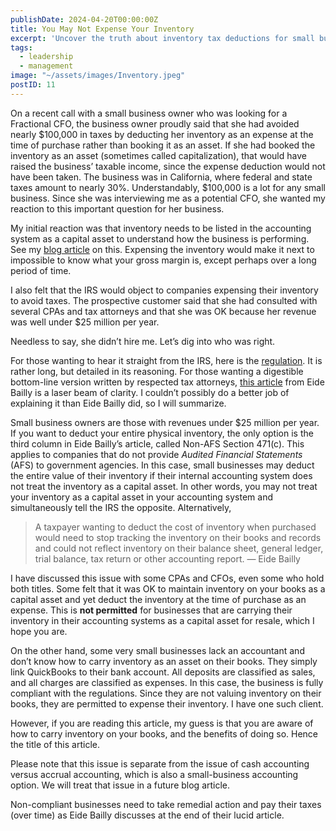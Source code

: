 ```yaml
---
publishDate: 2024-04-20T00:00:00Z
title: You May Not Expense Your Inventory
excerpt: 'Uncover the truth about inventory tax deductions for small businesses, IRS regulations, and compliant accounting practices.'
tags:
  - leadership
  - management
image: "~/assets/images/Inventory.jpeg"
postID: 11
---
```


On a recent call with a small business owner who was looking for a Fractional CFO, the business owner proudly said that she had avoided nearly $100,000 in taxes by deducting her inventory as an expense at the time of purchase rather than booking it as an asset.  If she had booked the inventory as an asset (sometimes called capitalization), that would have raised the business’ taxable income, since the expense deduction would not have been taken.  The business was in California, where federal and state taxes amount to nearly 30%.  Understandably, $100,000 is a lot for any small business.  Since she was interviewing me as a potential CFO, she wanted my reaction to this important question for her business.

My initial reaction was that inventory needs to be listed in the accounting system as a capital asset to understand how the business is performing.   See my [blog article](/the-purpose-of-accounting) on this.   Expensing the inventory would make it next to impossible to know what your gross margin is, except perhaps over a long period of time.

I also felt that the IRS would object to companies expensing their inventory to avoid taxes.  The prospective customer said that she had consulted with several CPAs and tax attorneys and that she was OK because her revenue was well under $25 million per year.  

Needless to say, she didn’t hire me.  Let’s dig into who was right.

For those wanting to hear it straight from the IRS, here is the [regulation](https://www.irs.gov/pub/irs-drop/td-9942.pdf).  It is rather long, but detailed in its reasoning.   For those wanting a digestible bottom-line version written by respected tax attorneys, [this article](https://www.eidebailly.com/insights/alerts/2022/12/small-taxpayer-inventory-safe-harbor-methods) from Eide Bailly is a laser beam of clarity.  I couldn’t possibly do a better job of explaining it than Eide Bailly did, so I will summarize.

Small business owners are those with revenues under $25 million per year.  If you want to deduct your entire physical inventory, the only option is the third column in Eide Bailly’s article, called Non-AFS Section 471(c).  This applies to companies that do not provide _Audited Financial Statements_ (AFS) to government agencies.  In this case, small businesses may deduct the entire value of their inventory if their internal accounting system does not treat the inventory as a capital asset.   In other words, you may not treat your inventory as a capital asset in your accounting system and simultaneously tell the IRS the opposite.   Alternatively,

>A taxpayer wanting to deduct the cost of inventory when purchased would need to stop tracking the inventory on their books and records and could not reflect inventory on their balance sheet, general ledger, trial balance, tax return or other accounting report.
— Eide Bailly

I have discussed this issue with some CPAs and CFOs, even some who hold both titles.  Some felt that it was OK to maintain inventory on your books as a capital asset and yet deduct the inventory at the time of purchase as an expense.   This is **not permitted** for businesses that are carrying their inventory in their accounting systems as a capital asset for resale, which I hope you are.

On the other hand, some very small businesses lack an accountant and don’t know how to carry inventory as an asset on their books.  They simply link QuickBooks to their bank account.  All deposits are classified as sales, and all charges are classified as expenses.  In this case, the business is fully compliant with the regulations.   Since they are not valuing inventory on their books, they are permitted to expense their inventory.  I have one such client.  

However, if you are reading this article, my guess is that you are aware of how to carry inventory on your books, and the benefits of doing so.  Hence the title of this article.

Please note that this issue is separate from the issue of cash accounting versus accrual accounting, which is also a small-business accounting option.  We will treat that issue in a future blog article.

Non-compliant businesses need to take remedial action and pay their taxes (over time) as Eide Bailly discusses at the end of their lucid article.
